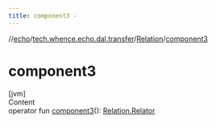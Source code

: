 ```yaml
---
title: component3 -
---
```

//[echo](../../index.md)/[tech.whence.echo.dal.transfer](../index.md)/[Relation](index.md)/[component3](component3.md)



# component3  
[jvm]  
Content  
operator fun [component3](component3.md)(): [Relation.Relator](-relator/index.md)  



